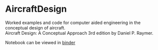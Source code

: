 # AircraftDesign
Worked examples and code for computer aided engineering in the conceptual design of aircraft.  
Aircraft Design: A Conceptual Approach 3rd edition by Daniel P. Raymer.

Notebook can be viewed in [binder](https://mybinder.org/v2/gh/jonititan/AircraftDesign/master)

